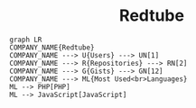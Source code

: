 <h1 align="center">Redtube</h1>

```mermaid
graph LR
COMPANY_NAME{Redtube}
COMPANY_NAME ---> U{Users} ---> UN[1]
COMPANY_NAME ---> R{Repositories} ---> RN[2]
COMPANY_NAME ---> G{Gists} ---> GN[12]
COMPANY_NAME ---> ML{Most Used<br>Languages}
ML --> PHP[PHP]
ML --> JavaScript[JavaScript]
```
